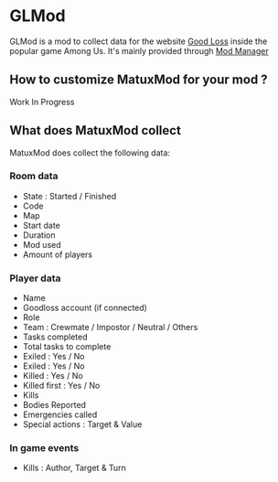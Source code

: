 # GLMod

GLMod is a mod to collect data for the website [Good Loss](https://goodloss.fr) inside the popular game Among Us.
It's mainly provided through [Mod Manager](https://goodloss.fr/github)

## How to customize MatuxMod for your mod ?

Work In Progress

## What does MatuxMod collect

MatuxMod does collect the following data:

### Room data

- State : Started / Finished
- Code
- Map
- Start date
- Duration
- Mod used
- Amount of players

### Player data

- Name
- Goodloss account (if connected)
- Role
- Team : Crewmate / Impostor / Neutral / Others
- Tasks completed
- Total tasks to complete
- Exiled : Yes / No
- Exiled : Yes / No
- Killed : Yes / No
- Killed first : Yes / No
- Kills
- Bodies Reported
- Emergencies called
- Special actions : Target & Value

### In game events

- Kills : Author, Target & Turn
